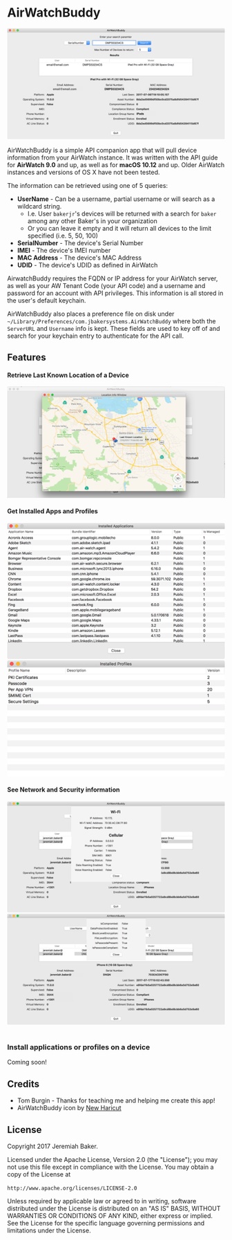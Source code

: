 # AirWatchBuddy

![](Images/AirWatchBuddy.png)

AirWatchBuddy is a simple API companion app that will pull device information from your AirWatch instance. It was written with the API guide for **AirWatch 9.0** and up, as well as for **macOS 10.12** and up. Older AirWatch instances and versions of OS X have not been tested.

The information can be retrieved using one of 5 queries:
* **UserName** - Can be a username, partial username or will search as a wildcard string. 
  * I.e. User `bakerjr`'s devices will be returned with a search for `baker` among any other Baker's in your organization
  * Or you can leave it empty and it will return all devices to the limit specified (i.e. 5, 50, 100)
* **SerialNumber** - The device's Serial Number
* **IMEI** - The device's IMEI number
* **MAC Address** - The device's MAC Address
* **UDID** - The device's UDID as defined in AirWatch

AirwatchBuddy requires the FQDN or IP address for your AirWatch server, as well as your AW Tenant Code (your API code) and a username and password for an account with API privileges. This information is all stored in the user's default keychain.

AirWatchBuddy also places a preference file on disk under `~/Library/Preferences/com.jbakersystems.AirWatchBuddy` where both the `ServerURL` and `Username` info is kept. These fields are used to key off of and search for your keychain entry to authenticate for the API call.

## Features

#### Retrieve Last Known Location of a Device

![](Images/LastKnownLocation.png)

#### Get Installed Apps and Profiles

![](Images/InstalledApps.png)
![](Images/InstalledProfiles.png)

#### See Network and Security information

![](Images/NetworkInfo.png)
![](Images/SecurityInfo.png)

#
### Install applications or profiles on a device
Coming soon!

## Credits

* Tom Burgin - Thanks for teaching me and helping me create this app!
* AirWatchBuddy icon by [New Haricut](https://thenounproject.com/newhaircut/)

## License

Copyright 2017 Jeremiah Baker.

Licensed under the Apache License, Version 2.0 (the "License"); you may not use this file except in compliance with the License. You may obtain a copy of the License at

`http://www.apache.org/licenses/LICENSE-2.0`

Unless required by applicable law or agreed to in writing, software distributed under the License is distributed on an "AS IS" BASIS, WITHOUT WARRANTIES OR CONDITIONS OF ANY KIND, either express or implied. See the License for the specific language governing permissions and limitations under the License.
